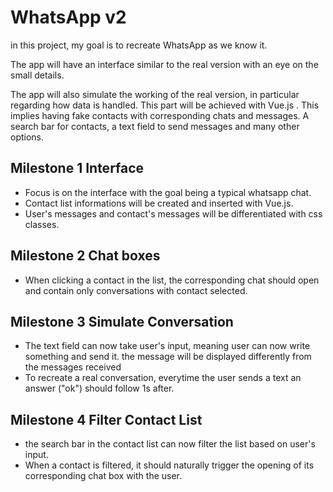 # WhatsApp v2

in this project, my goal is to recreate WhatsApp as we know it.

The app will have an interface similar to the real version with an eye on the small details.

The app will also simulate the working of the real version, in particular regarding how data is handled. This part will be achieved with Vue.js .
This implies having fake contacts with corresponding chats and messages. A search bar for contacts, a text field to send messages and many other options.

## Milestone 1 Interface

* Focus is on the interface with the goal being a typical whatsapp chat. 
* Contact list informations will be created and inserted with Vue.js.
* User's messages and contact's messages will be differentiated with css classes.

## Milestone 2 Chat boxes

* When clicking a contact in the list, the corresponding chat should open and contain only conversations with contact selected. 

## Milestone 3 Simulate Conversation

* The text field can now take user's input, meaning user can now write something and send it. the message will be displayed differently from the messages received
* To recreate a real conversation, everytime the user sends a text an answer ("ok") should follow 1s after.

## Milestone 4 Filter Contact List

* the search bar in the contact list can now  filter the list based on user's input.
* When a contact is filtered, it should naturally trigger the opening of its corresponding chat box with the user.